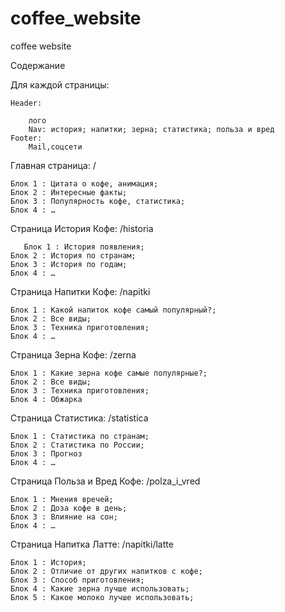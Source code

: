 # coffee_website
coffee website

Содержание

Для каждой страницы:

	Header:
 
		лого
		Nav: история; напитки; зерна; статистика; польза и вред 
	Footer:
		Mail,соцсети
		
Главная страница: /

	Блок 1 : Цитата о кофе, анимация;
	Блок 2 : Интересные факты;
	Блок 3 : Популярность кофе, статистика;
	Блок 4 : …
 
Страница История Кофе: /historia

       Блок 1 : История появления;
	Блок 2 : История по странам;
	Блок 3 : История по годам;
	Блок 4 : …
 
Страница Напитки Кофе: /napitki

	Блок 1 : Какой напиток кофе самый популярный?;
	Блок 2 : Все виды;
	Блок 3 : Техника приготовления;
	Блок 4 : …
Страница Зерна Кофе: /zerna

	Блок 1 : Какие зерна кофе самые популярные?;
	Блок 2 : Все виды;
	Блок 3 : Техника приготовления;
	Блок 4 : Обжарка
 
Страница Статистика: /statistica

	Блок 1 : Статистика по странам;
	Блок 2 : Статистика по России;
	Блок 3 : Прогноз 
	Блок 4 : …
 
Страница Польза и Вред Кофе: /polza_i_vred

	Блок 1 : Мнения вречей;
	Блок 2 : Доза кофе в день;
	Блок 3 : Влияние на сон;
	Блок 4 : …

 Страница Напитка Латте: /napitki/latte

	Блок 1 : История;
	Блок 2 : Отличие от других напитков с кофе;
	Блок 3 : Способ приготовления;
	Блок 4 : Какие зерна лучше использовать;
 	Блок 5 : Какое молоко лучше использовать;






	
	

	

